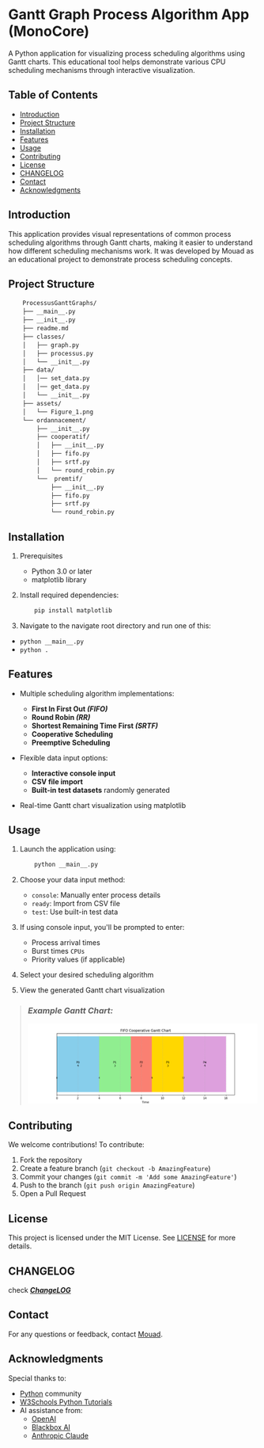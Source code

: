 # Gantt Graph Process Algorithm App (MonoCore)

A Python application for visualizing process scheduling algorithms using Gantt charts. This educational tool helps demonstrate various CPU scheduling mechanisms through interactive visualization.

## Table of Contents
- [Introduction](#introduction)
- [Project Structure](#projectstructure)
- [Installation](#installation)
- [Features](#features)
- [Usage](#usage)
- [Contributing](#contributing)
- [License](#license)
- [CHANGELOG](#changelog)
- [Contact](#contact)
- [Acknowledgments](#acknowledgments)

## Introduction

This application provides visual representations of common process scheduling algorithms through Gantt charts, making it easier to understand how different scheduling mechanisms work. It was developed by Mouad as an educational project to demonstrate process scheduling concepts.

## Project Structure

```bash
    ProcessusGanttGraphs/
    ├── __main__.py
    ├── __init__.py
    ├── readme.md
    ├── classes/
    │   ├── graph.py
    │   ├── processus.py
    │   └── __init__.py
    ├── data/
    │   │── set_data.py
    │   │── get_data.py
    │   └── __init__.py
    ├── assets/
    │   └── Figure_1.png
    └── ordannacement/
        ├── __init__.py
        ├── cooperatif/
        │   ├── __init__.py
        │   ├── fifo.py
        │   ├── srtf.py
        │   └── round_robin.py
        └──  premtif/
            ├── __init__.py
            ├── fifo.py
            ├── srtf.py
            └── round_robin.py
```
## Installation  

1. Prerequisites
    - Python 3.0 or later
    - matplotlib library

2. Install required dependencies:
    ```bash
        pip install matplotlib
    ```

3. Navigate to the navigate root directory and run one of this:
- `python __main__.py`
- `python .`

## Features

- Multiple scheduling algorithm implementations:
    * **First In First Out _(FIFO)_**
    * **Round Robin _(RR)_**
    * **Shortest Remaining Time First _(SRTF)_**
    * **Cooperative Scheduling**
    * **Preemptive Scheduling**

- Flexible data input options:
    * **Interactive console input**
    * **CSV file import**
    * **Built-in test datasets** randomly generated

- Real-time Gantt chart visualization using matplotlib

## Usage

1. Launch the application using:
    ```bash
        python __main__.py
    ```

2. Choose your data input method:
    - `console`: Manually enter process details
    - `ready`: Import from CSV file
    - `test`: Use built-in test data

3. If using console input, you'll be prompted to enter:
    - Process arrival times
    - Burst times `CPUs`
    - Priority values (if applicable)

4. Select your desired scheduling algorithm

5. View the generated Gantt chart visualization
> ### _Example Gantt Chart:_
> ![Gantt Chart Example](./assets/Figure_1.png)

## Contributing
We welcome contributions! To contribute:

1. Fork the repository
2. Create a feature branch (`git checkout -b AmazingFeature`)
3. Commit your changes (`git commit -m 'Add some AmazingFeature'`)
4. Push to the branch (`git push origin AmazingFeature`)
5. Open a Pull Request

## License
This project is licensed under the MIT License. See [LICENSE](LICENSE) for more details.

## CHANGELOG
check ***[ChangeLOG](CHANGELOG.md)***

## Contact
For any questions or feedback, contact [Mouad](mailto:moadallaoui1@gmail.com).

## Acknowledgments
Special thanks to:
- [Python](https://www.python.org/) community
- [W3Schools Python Tutorials](https://www.w3schools.com/python/)
- AI assistance from:
    - [OpenAI](https://openai.com)
    - [Blackbox AI](https://www.blackbox.ai)
    - [Anthropic Claude](https://www.anthropic.com)
